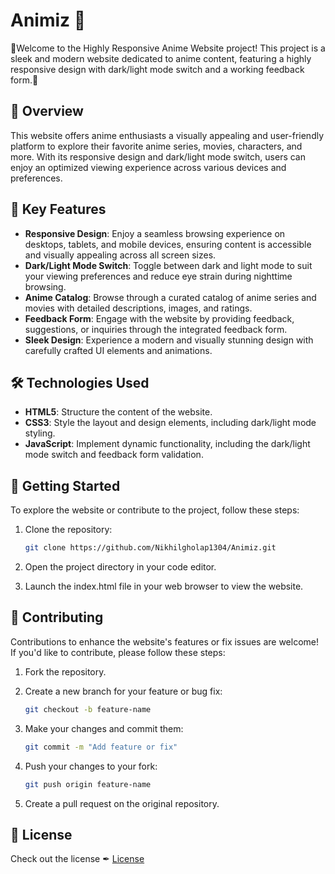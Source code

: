 # Animiz 👒

🌟Welcome to the Highly Responsive Anime Website project! This project is a sleek and modern website dedicated to anime content, featuring a highly responsive design with dark/light mode switch and a working feedback form.🌟

## 📝 Overview

This website offers anime enthusiasts a visually appealing and user-friendly platform to explore their favorite anime series, movies, characters, and more. With its responsive design and dark/light mode switch, users can enjoy an optimized viewing experience across various devices and preferences.

## 💎 Key Features

- **Responsive Design**: Enjoy a seamless browsing experience on desktops, tablets, and mobile devices, ensuring content is accessible and visually appealing across all screen sizes.
- **Dark/Light Mode Switch**: Toggle between dark and light mode to suit your viewing preferences and reduce eye strain during nighttime browsing.
- **Anime Catalog**: Browse through a curated catalog of anime series and movies with detailed descriptions, images, and ratings.
- **Feedback Form**: Engage with the website by providing feedback, suggestions, or inquiries through the integrated feedback form.
- **Sleek Design**: Experience a modern and visually stunning design with carefully crafted UI elements and animations.

## 🛠️ Technologies Used

- **HTML5**: Structure the content of the website.
- **CSS3**: Style the layout and design elements, including dark/light mode styling.
- **JavaScript**: Implement dynamic functionality, including the dark/light mode switch and feedback form validation.

## 🚀 Getting Started

To explore the website or contribute to the project, follow these steps:

1. Clone the repository:
   ```bash
   git clone https://github.com/Nikhilgholap1304/Animiz.git
   
2. Open the project directory in your code editor.

3. Launch the index.html file in your web browser to view the website.

## 🤝 Contributing   

Contributions to enhance the website's features or fix issues are welcome! If you'd like to contribute, please follow these steps:

1. Fork the repository.

2. Create a new branch for your feature or bug fix:
   ```bash
   git checkout -b feature-name
3. Make your changes and commit them:
   ```bash
   git commit -m "Add feature or fix"
4. Push your changes to your fork:
   ```bash
   git push origin feature-name
5. Create a pull request on the original repository.

## 📄 License

Check out the license ✒ [License](LICENSE.md)
